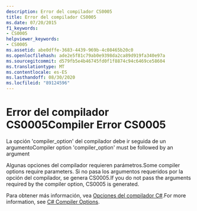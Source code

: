 ```yaml
---
description: Error del compilador CS0005
title: Error del compilador CS0005
ms.date: 07/20/2015
f1_keywords:
- CS0005
helpviewer_keywords:
- CS0005
ms.assetid: abe0dffe-3683-4439-969b-4c08465b20c0
ms.openlocfilehash: ade2e5f81c79ab0e9398da2ca89d919fa340e97a
ms.sourcegitcommit: d579fb5e4b46745fd0f1f8874c94c6469ce58604
ms.translationtype: MT
ms.contentlocale: es-ES
ms.lasthandoff: 08/30/2020
ms.locfileid: "89124596"
---
```

# <a name="compiler-error-cs0005"></a><span data-ttu-id="011b8-103">Error del compilador CS0005</span><span class="sxs-lookup"><span data-stu-id="011b8-103">Compiler Error CS0005</span></span>
<span data-ttu-id="011b8-104">La opción 'compiler_option' del compilador debe ir seguida de un argumento</span><span class="sxs-lookup"><span data-stu-id="011b8-104">Compiler option 'compiler_option' must be followed by an argument</span></span>  
  
 <span data-ttu-id="011b8-105">Algunas opciones del compilador requieren parámetros.</span><span class="sxs-lookup"><span data-stu-id="011b8-105">Some compiler options require parameters.</span></span> <span data-ttu-id="011b8-106">Si no pasa los argumentos requeridos por la opción del compilador, se genera CS0005.</span><span class="sxs-lookup"><span data-stu-id="011b8-106">If you do not pass the arguments required by the compiler option, CS0005 is generated.</span></span>  
  
 <span data-ttu-id="011b8-107">Para obtener más información, vea [Opciones del compilador C#](../language-reference/compiler-options/index.md).</span><span class="sxs-lookup"><span data-stu-id="011b8-107">For more information, see [C# Compiler Options](../language-reference/compiler-options/index.md).</span></span>
